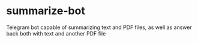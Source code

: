# summarize-bot
Telegram bot capable of summarizing text and PDF files, as well as answer back both with text and another PDF file
